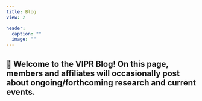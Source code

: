 ```yaml
---
title: Blog
view: 2

header:
  caption: ""
  image: ""
---
```


## 👋 Welcome to the VIPR Blog! On this page, members and affiliates will occasionally post about ongoing/forthcoming research and current events.